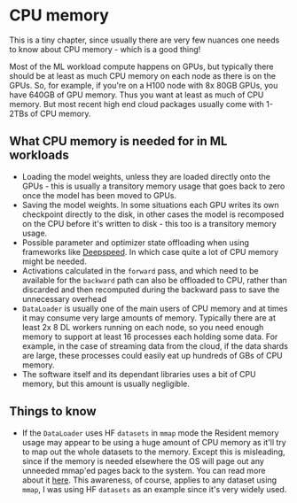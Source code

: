 # CPU memory

This is a tiny chapter, since usually there are very few nuances one needs to know about CPU memory - which is a good thing!

Most of the ML workload compute happens on GPUs, but typically there should be at least as much CPU memory on each node as there is on the GPUs. So, for example, if you're on a H100 node with 8x 80GB GPUs, you have 640GB of GPU memory. Thus you want at least as much of CPU memory. But most recent high end cloud packages usually come with 1-2TBs of CPU memory.

## What CPU memory is needed for in ML workloads

- Loading the model weights, unless they are loaded directly onto the GPUs - this is usually a transitory memory usage that goes back to zero once the model has been moved to GPUs.
- Saving the model weights. In some situations each GPU writes its own checkpoint directly to the disk, in other cases the model is recomposed on the CPU before it's written to disk - this too is a transitory memory usage.
- Possible parameter and optimizer state offloading when using frameworks like  [Deepspeed](https://www.deepspeed.ai/tutorials/zero-offload/). In which case quite a lot of CPU memory might be needed.
- Activations calculated in the `forward` pass, and which need to be available for the `backward` path can also be offloaded to CPU, rather than discarded and then recomputed during the backward pass to save the unnecessary overhead
- `DataLoader` is usually one of the main users of CPU memory and at times it may consume very large amounts of memory. Typically there are at least 2x 8 DL workers running on each node, so you need enough memory to support at least 16 processes each holding some data. For example, in the case of streaming data from the cloud, if the data shards are large, these processes could easily eat up hundreds of GBs of CPU memory.
- The software itself and its dependant libraries uses a bit of CPU memory, but this amount is usually negligible.

## Things to know

- If the `DataLoader` uses HF `datasets` in `mmap` mode the Resident memory usage may appear to be using a huge amount of CPU memory as it'll try to map out the whole datasets to the memory. Except this is misleading, since if the memory is needed elsewhere the OS will page out any unneeded mmap'ed pages back to the system. You can read more about it [here](https://stasosphere.com/entrepreneur-being/301-mmap-memory-leak-investigation/). This awareness, of course, applies to any dataset using `mmap`, I was using HF `datasets` as an example since it's very widely used.
